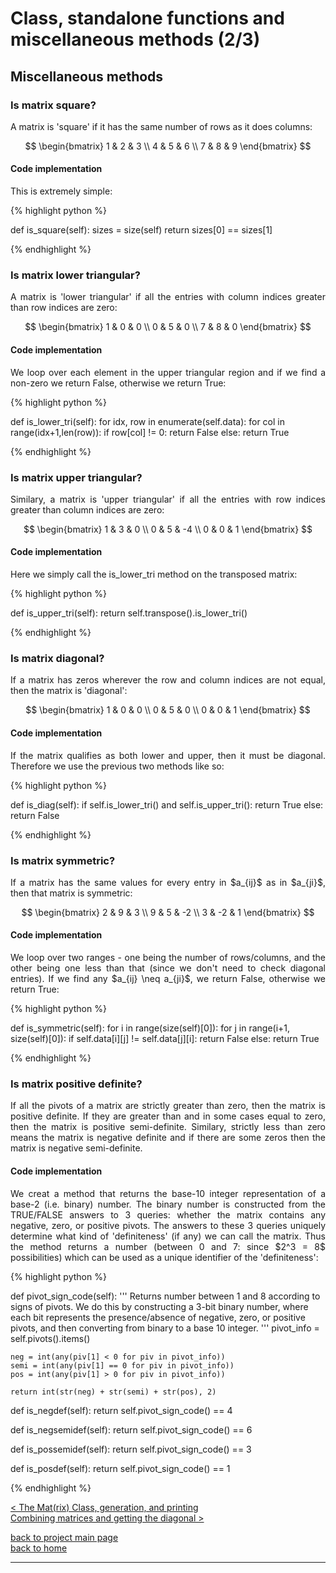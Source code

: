# Class, standalone functions and miscellaneous methods (2/3)
## Miscellaneous methods 
### Is matrix square?
<div style="text-align: justify">
<p>A matrix is 'square' if it has the same number of rows as it does columns:</p>

$$
  \begin{bmatrix}
  1 & 2 & 3 \\
  4 & 5 & 6 \\
  7 & 8 & 9
  \end{bmatrix}
$$

</div>

#### Code implementation
<div style="text-align: justify">
<p>This is extremely simple:</p>
</div>

{% highlight python %}

def is_square(self):
    sizes = size(self)
    return sizes[0] == sizes[1]


{% endhighlight %}

### Is matrix lower triangular?
<div style="text-align: justify">
<p>A matrix is 'lower triangular' if all the entries with column indices greater
than row indices are zero:</p>

$$
  \begin{bmatrix}
  1 & 0 & 0 \\
  0 & 5 & 0 \\
  7 & 8 & 0
  \end{bmatrix}
$$

</div>

#### Code implementation
<div style="text-align: justify">
<p>We loop over each element in the upper triangular region and if we find a
non-zero we return False, otherwise we return True:</p>
</div>

{% highlight python %}

def is_lower_tri(self):
    for idx, row in enumerate(self.data):
        for col in range(idx+1,len(row)):
            if row[col] != 0:
                return False
    else:
        return True

{% endhighlight %}

### Is matrix upper triangular?
<div style="text-align: justify">
<p>Similary, a matrix is 'upper triangular' if all the entries with row
indices greater than column indices are zero:</p>

$$
  \begin{bmatrix}
  1 & 3 & 0 \\
  0 & 5 & -4 \\
  0 & 0 & 1 
  \end{bmatrix}
$$

</div>

#### Code implementation
<div style="text-align: justify">
<p>Here we simply call the is_lower_tri method on the transposed matrix:</p>
</div>

{% highlight python %}

def is_upper_tri(self):
    return self.transpose().is_lower_tri()

{% endhighlight %}

### Is matrix diagonal?
<div style="text-align: justify">
<p>If a matrix has zeros wherever the row and column indices are not equal,
then the matrix is 'diagonal':</p>

$$
  \begin{bmatrix}
  1 & 0 & 0 \\
  0 & 5 & 0 \\
  0 & 0 & 1
  \end{bmatrix}
$$

</div>

#### Code implementation
<div style="text-align: justify">
<p>If the matrix qualifies as both lower and upper, then it must be diagonal.
Therefore we use the previous two methods like so:</p>
</div>

{% highlight python %}

def is_diag(self):
    if self.is_lower_tri() and self.is_upper_tri():
        return True
    else:
        return False

{% endhighlight %}

### Is matrix symmetric?
<div style="text-align: justify">
<p>If a matrix has the same values for every entry in $a_{ij}$ as in $a_{ji}$,
then that matrix is symmetric:</p>

$$
  \begin{bmatrix}
  2 & 9 & 3 \\
  9 & 5 & -2 \\
  3 & -2 & 1
  \end{bmatrix}
$$

</div>

#### Code implementation
<div style="text-align: justify">
<p>We loop over two ranges - one being the number of rows/columns, and the
other being one less than that (since we don't need to check diagonal entries).
If we find any $a_{ij} \neq a_{ji}$, we return False, otherwise we return
True:</p>
</div>

{% highlight python %}

def is_symmetric(self):
    for i in range(size(self)[0]):
        for j in range(i+1, size(self)[0]):
            if self.data[i][j] != self.data[j][i]:
                return False
    else:
        return True

{% endhighlight %}

### Is matrix positive definite?
<div style="text-align: justify">
<p>If all the pivots of a matrix are strictly greater than zero, then the
matrix is positive definite. If they are greater than and in some cases equal
to zero, then the matrix is positive semi-definite. Similary, strictly less
than zero means the matrix is negative definite and if there are some zeros
then the matrix is negative semi-definite.</p>
</div>

#### Code implementation
<div style="text-align: justify">
<p>We creat a method that returns the base-10 integer representation of a
base-2 (i.e. binary) number. The binary number is constructed from the
TRUE/FALSE answers to 3 queries: whether the matrix contains any negative,
zero, or positive pivots. The answers to these 3 queries uniquely determine
what kind of 'definiteness' (if any) we can call the matrix. Thus the method
returns a number (between 0 and 7: since $2^3 = 8$ possibilities) which can be
used as a unique identifier of the 'definiteness':</p>
</div>

{% highlight python %}

def pivot_sign_code(self):
    ''' Returns number between 1 and 8 according to signs of pivots. We do
    this by constructing a 3-bit binary number, where each bit represents
    the presence/absence of negative, zero, or positive pivots, and then
    converting from binary to a base 10 integer. '''
    pivot_info = self.pivots().items()

    neg = int(any(piv[1] < 0 for piv in pivot_info))
    semi = int(any(piv[1] == 0 for piv in pivot_info))
    pos = int(any(piv[1] > 0 for piv in pivot_info))

    return int(str(neg) + str(semi) + str(pos), 2)

def is_negdef(self):
    return self.pivot_sign_code() == 4

def is_negsemidef(self):
    return self.pivot_sign_code() == 6

def is_possemidef(self):
    return self.pivot_sign_code() == 3

def is_posdef(self):
    return self.pivot_sign_code() == 1

{% endhighlight %}

[< The Mat(rix) Class, generation, and printing](./class_and_standalone_functions_-_class_gen_print.md)\
[Combining matrices and getting the diagonal >](./class_and_standalone_functions_-_comb_diag.md)

[back to project main page](./numpy_from_scratch.md)\
[back to home](../index.md)

---
<script src="https://utteranc.es/client.js"
        repo="Matt-A-Bennett/Matt-A-Bennett.github.io"
        issue-term="https://matt-a-bennett.github.io/numpy_from_scratch/class_and_standalone_functions.html"
        theme="github-light"
        crossorigin="anonymous"
        async>
</script>

